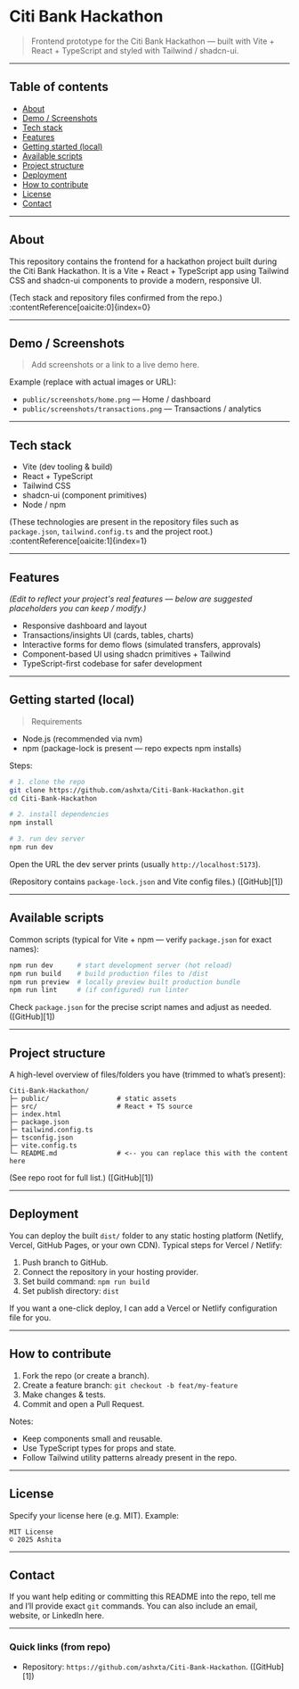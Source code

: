 
# Citi Bank Hackathon

> Frontend prototype for the Citi Bank Hackathon — built with Vite + React + TypeScript and styled with Tailwind / shadcn-ui.

---

## Table of contents

- [About](#about)  
- [Demo / Screenshots](#demo--screenshots)  
- [Tech stack](#tech-stack)  
- [Features](#features)  
- [Getting started (local)](#getting-started-local)  
- [Available scripts](#available-scripts)  
- [Project structure](#project-structure)  
- [Deployment](#deployment)  
- [How to contribute](#how-to-contribute)  
- [License](#license)  
- [Contact](#contact)

---

## About

This repository contains the frontend for a hackathon project built during the Citi Bank Hackathon. It is a Vite + React + TypeScript app using Tailwind CSS and shadcn-ui components to provide a modern, responsive UI.

(Tech stack and repository files confirmed from the repo.) :contentReference[oaicite:0]{index=0}

---

## Demo / Screenshots

> Add screenshots or a link to a live demo here.

Example (replace with actual images or URL):

- `public/screenshots/home.png` — Home / dashboard
- `public/screenshots/transactions.png` — Transactions / analytics

---

## Tech stack

- Vite (dev tooling & build)
- React + TypeScript
- Tailwind CSS
- shadcn-ui (component primitives)
- Node / npm

(These technologies are present in the repository files such as `package.json`, `tailwind.config.ts` and the project root.) :contentReference[oaicite:1]{index=1}

---

## Features

*(Edit to reflect your project's real features — below are suggested placeholders you can keep / modify.)*

- Responsive dashboard and layout
- Transactions/insights UI (cards, tables, charts)
- Interactive forms for demo flows (simulated transfers, approvals)
- Component-based UI using shadcn primitives + Tailwind
- TypeScript-first codebase for safer development

---

## Getting started (local)

> Requirements
- Node.js (recommended via nvm)  
- npm (package-lock is present — repo expects npm installs)

Steps:

```bash
# 1. clone the repo
git clone https://github.com/ashxta/Citi-Bank-Hackathon.git
cd Citi-Bank-Hackathon

# 2. install dependencies
npm install

# 3. run dev server
npm run dev
````

Open the URL the dev server prints (usually `http://localhost:5173`).

(Repository contains `package-lock.json` and Vite config files.) ([GitHub][1])

---

## Available scripts

Common scripts (typical for Vite + npm — verify `package.json` for exact names):

```bash
npm run dev      # start development server (hot reload)
npm run build    # build production files to /dist
npm run preview  # locally preview built production bundle
npm run lint     # (if configured) run linter
```

Check `package.json` for the precise script names and adjust as needed. ([GitHub][1])

---

## Project structure

A high-level overview of files/folders you have (trimmed to what’s present):

```
Citi-Bank-Hackathon/
├─ public/                 # static assets
├─ src/                    # React + TS source
├─ index.html
├─ package.json
├─ tailwind.config.ts
├─ tsconfig.json
├─ vite.config.ts
└─ README.md               # <-- you can replace this with the content here
```

(See repo root for full list.) ([GitHub][1])

---

## Deployment

You can deploy the built `dist/` folder to any static hosting platform (Netlify, Vercel, GitHub Pages, or your own CDN). Typical steps for Vercel / Netlify:

1. Push branch to GitHub.
2. Connect the repository in your hosting provider.
3. Set build command: `npm run build`
4. Set publish directory: `dist`

If you want a one-click deploy, I can add a Vercel or Netlify configuration file for you.

---

## How to contribute

1. Fork the repo (or create a branch).
2. Create a feature branch: `git checkout -b feat/my-feature`
3. Make changes & tests.
4. Commit and open a Pull Request.

Notes:

* Keep components small and reusable.
* Use TypeScript types for props and state.
* Follow Tailwind utility patterns already present in the repo.

---

## License

Specify your license here (e.g. MIT). Example:

```
MIT License
© 2025 Ashita
```

---

## Contact

If you want help editing or committing this README into the repo, tell me and I’ll provide exact `git` commands. You can also include an email, website, or LinkedIn here.

---

### Quick links (from repo)

* Repository: `https://github.com/ashxta/Citi-Bank-Hackathon`. ([GitHub][1])


